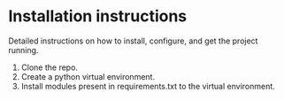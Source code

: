 # Installation instructions

Detailed instructions on how to install, configure, and get the project running.

1. Clone the repo.
2. Create a python virtual environment.
3. Install modules present in requirements.txt to the virtual environment.
